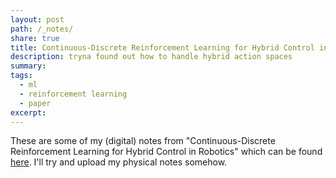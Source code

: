 ```yaml
---
layout: post
path: /_notes/
share: true
title: Continuous-Discrete Reinforcement Learning for Hybrid Control in Robotics (paper) [NOTES]
description: tryna found out how to handle hybrid action spaces
summary: 
tags:
  - ml
  - reinforcement learning
  - paper
excerpt: 
---
```

These are some of my (digital) notes from "Continuous-Discrete Reinforcement Learning for Hybrid Control in Robotics" which can be found [here](https://arxiv.org/abs/2001.00449). I'll try and upload my physical notes somehow. 